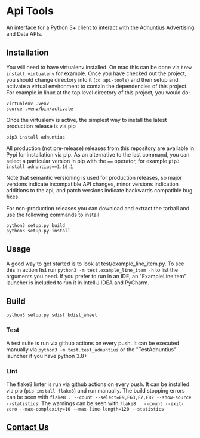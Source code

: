 # Api Tools

An interface for a Python 3+ client to interact with the Adnuntius Advertising and Data APIs. 

## Installation

You will need to have virtualenv installed. On mac this can be done via `brew install virtualenv` for example.
Once you have checked out the project, you should change directory into it (`cd api-tools`) and then setup and 
activate a virtual environment to contain the dependencies of this project. For example in linux at the top 
level directory of this project, you would do:
```
virtualenv .venv
source .venv/bin/activate
```

Once the virtualenv is active, the simplest way to install the latest production release is via pip
```
pip3 install adnuntius
```
All production (not pre-release) releases from this repository are available in Pypi for installation via pip.
As an alternative to the last command, you can select a particular version in pip with the `==` operator, 
for example `pip3 install adnuntius==1.16.1`

Note that semantic versioning is used for production releases, so major versions indicate incompatible API changes, 
minor versions indication additions to the api, and patch versions indicate backwards compatible bug fixes.

For non-production releases you can download and extract the tarball and use the following commands to install
```
python3 setup.py build
python3 setup.py install
```

## Usage

A good way to get started is to look at test/example_line_item.py. 
To see this in action fist run `python3 -m test.example_line_item -h` to list the arguments you need. 
If you prefer to run in an IDE, an "ExampleLineItem" launcher is included to run it in IntelliJ IDEA and PyCharm.

## Build

`python3 setup.py sdist bdist_wheel`

### Test

A test suite is run via github actions on every push. 
It can be executed manually via `python3 -m test.test_adnuntius` or the "TestAdnuntius" launcher if you have python 3.8+

### Lint

The flake8 linter is run via github actions on every push.
It can be installed via pip (`pip install flake8`) and run manually.
The build stopping errors can be seen with `flake8 . --count --select=E9,F63,F7,F82 --show-source --statistics`.
The warnings can be seen with `flake8 . --count --exit-zero --max-complexity=10 --max-line-length=120 --statistics`

## [Contact Us](https://adnuntius.com/contact/)
